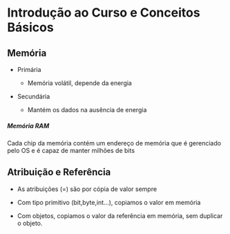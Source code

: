 # Introdução ao Curso e Conceitos Básicos

## Memória

* Primária
  
  * Memória volátil, depende da energia

* Secundária
  
  * Mantém os dados na ausência de energia

##### Memória RAM

Cada chip da memória contém um endereço de memória que é gerenciado pelo OS e é capaz de manter milhões de bits

## Atribuição e Referência

* As atribuições (=) são por cópia de valor sempre

* Com tipo primitivo (bit,byte,int...), copiamos o valor em memória

* Com objetos, copiamos o valor da referência em memória, sem duplicar o objeto.




